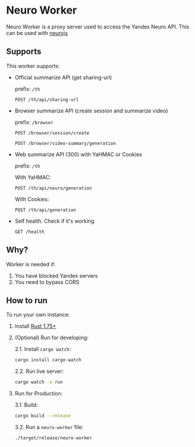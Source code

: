 # Neuro Worker

Neuro Worker is a proxy server used to access the Yandex Neuro API. This can be used with [neurojs](https://github.com/FOSWLY/neurojs)

## Supports

This worker supports:

- Official summarize API (get sharing-url)

  prefix: `/th`

  `POST /th/api/sharing-url`

- Browser summarize API (create session and summarize video)

  prefix: `/browser`

  `POST /browser/session/create`

  `POST /browser/video-summary/generation`

- Web summarize API (300) with YaHMAC or Cookies

  prefix: `/th`

  With YaHMAC:

  `POST /th/api/neuro/generation`

  With Cookies:

  `POST /th/api/generation`

- Self health. Check if it's working

  `GET /health`

## Why?

Worker is needed if:

1. You have blocked Yandex servers
2. You need to bypass CORS

## How to run

To run your own instance:

1. Install [Rust 1.75+](https://www.rust-lang.org/learn/get-started)

2. (Optional) Run for developing:

   2.1. Install `cargo watch`:

   ```bash
   cargo install cargo-watch
   ```

   2.2. Run live server:

   ```bash
   cargo watch -x run
   ```

3. Run for Production:

   3.1. Build:

   ```bash
   cargo build --release
   ```

   3.2. Run a `neuro-worker` file:

   ```bash
   ./target/release/neuro-worker
   ```
